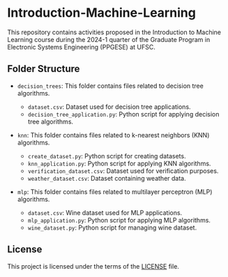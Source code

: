# Introduction-Machine-Learning

This repository contains activities proposed in the Introduction to Machine Learning course during the 2024-1 quarter of the Graduate Program in Electronic Systems Engineering (PPGESE) at UFSC.

## Folder Structure

- `decision_trees`: This folder contains files related to decision tree algorithms.
  - `dataset.csv`: Dataset used for decision tree applications.
  - `decision_tree_application.py`: Python script for applying decision tree algorithms.

- `knn`: This folder contains files related to k-nearest neighbors (KNN) algorithms.
  - `create_dataset.py`: Python script for creating datasets.
  - `knn_application.py`: Python script for applying KNN algorithms.
  - `verification_dataset.csv`: Dataset used for verification purposes.
  - `weather_dataset.csv`: Dataset containing weather data.

- `mlp`: This folder contains files related to multilayer perceptron (MLP) algorithms.
  - `dataset.csv`: Wine dataset used for MLP applications.
  - `mlp_application.py`: Python script for applying MLP algorithms.
  - `wine_dataset.py`: Python script for managing wine dataset.

## License

This project is licensed under the terms of the [LICENSE](LICENSE) file.
